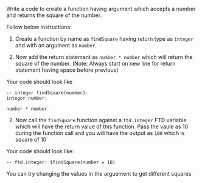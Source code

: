 Write a code to create a function having argument which accepts a number and returns the square of the number.

Follow below instructions:

1. Create a function by name as `findSquare` having return type as `integer` and with an argument as `number`.

2. Now add the return statement as `number * number` which will return the square of the number. (Note: Always start on new line for return statement having space before previous)

Your code should look like

```
-- integer findSquare(number):
integer number:

number * number

```

2. Now call the `findSquare` function against a `ftd.integer` FTD variable which will have the return value of this function.
   Pass the vaule as 10 during the function call and you will have the output as `100` which is square of 10

Your code should look like:

```
-- ftd.integer: $findSquare(number = 10)

```

You can try changing the values in the arguement to get different squares